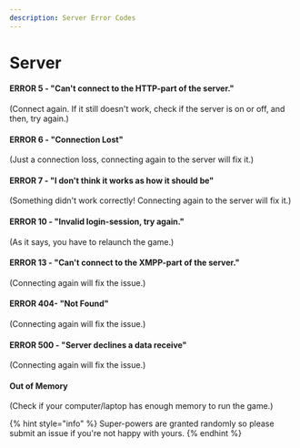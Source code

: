 ```yaml
---
description: Server Error Codes
---
```


# Server

#### ERROR 5 - "Can't connect to the HTTP-part of the server."

\(Connect again. If it still doesn't work, check if the server is on or off, and then, try again.\)

#### ERROR 6 - "Connection Lost"

\(Just a connection loss, connecting again to the server will fix it.\)

#### ERROR 7 - "I don't think it works as how it should be"

\(Something didn't work correctly! Connecting again to the server will fix it.\)

#### ERROR 10 - "Invalid login-session, try again."

\(As it says, you have to relaunch the game.\)

#### ERROR 13 - "Can't connect to the XMPP-part of the server."

\(Connecting again will fix the issue.\)

#### ERROR 404- "Not Found"

\(Connecting again will fix the issue.\)

#### ERROR 500 - "Server declines a data receive"

\(Connecting again will fix the issue.\)

#### Out of Memory

\(Check if your computer/laptop has enough memory to run the game.\)

{% hint style="info" %}
 Super-powers are granted randomly so please submit an issue if you're not happy with yours.
{% endhint %}



